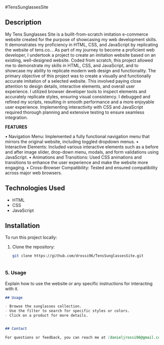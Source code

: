 #TensSunglassesSite

## Description
My Tens Sunglasses Site is a buillt-from-scratch imitation e-commerce website created for the purpose of showcasing my web development skills. It demonstrates my proficiency in HTML, CSS, and JavaScript by replicating the website of tens.co...
As part of my journey to become a proficient web developer, I undertook a project to create an imitation website based on an existing, well-designed website. Coded from scratch, this project allowed me to demonstrate my skills
in HTML, CSS, and JavaScript, and to showcase my ability to replicate modern web design and functionality. The primary objective of this project was to create a visually and functionally accurate imitation of a selected website. 
This involved paying close attention to design details, interactive elements, and overall user experience. I utilized browser developer tools to inspect elements and accurately replicate styles, ensuring visual consistency. 
I debugged and refined my scripts, resulting in smooth performance and a more enjoyable user experience. Implementing interactivity with CSS and JavaScript required thorough planning and extensive testing to ensure seamless integration.

**FEATURES**

• Navigation Menu: Implemented a fully functional navigation menu that mirrors the original website, including toggled dropdown menus.
• Interactive Elements: Included various interactive elements such as a before and after image slider, drop-down menu, modals, and form validations using JavaScript.
• Animations and Transitions: Used CSS animations and transitions to enhance the user experience and make the website more engaging.
• Cross-Browser Compatibility: Tested and ensured compatibility across major web browsers.

## Technologies Used
- HTML
- CSS
- JavaScript


## Installation

To run this project locally:

1. Clone the repository:
   ```bash
   git clone https://github.com/drossi96/TensSunglassesSite.git



### 5. **Usage**
Explain how to use the website or any specific instructions for interacting with it.

```markdown
## Usage

- Browse the sunglasses collection.
- Use the filter to search for specific styles or colors.
- Click on a product for more details.


## Contact

For questions or feedback, you can reach me at [danieljrossi96@gmail.com] or open an issue on the GitHub repository.

